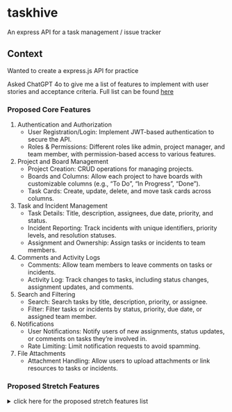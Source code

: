 # taskhive

An express API for a task management / issue tracker

## Context

Wanted to create a express.js API for practice

Asked ChatGPT 4o to give me a list of features to implement with user stories and acceptance criteria. Full list can be found [here](./docs/userstories.md)

### Proposed Core Features

1. Authentication and Authorization
    - User Registration/Login: Implement JWT-based authentication to secure the API.
    - Roles & Permissions: Different roles like admin, project manager, and team member, with permission-based access to various features.
2. Project and Board Management
    - Project Creation: CRUD operations for managing projects.
    - Boards and Columns: Allow each project to have boards with customizable columns (e.g., “To Do”, “In Progress”, “Done”).
    - Task Cards: Create, update, delete, and move task cards across columns.
3. Task and Incident Management
    - Task Details: Title, description, assignees, due date, priority, and status.
    - Incident Reporting: Track incidents with unique identifiers, priority levels, and resolution statuses.
    - Assignment and Ownership: Assign tasks or incidents to team members.
4. Comments and Activity Logs
    - Comments: Allow team members to leave comments on tasks or incidents.
    - Activity Log: Track changes to tasks, including status changes, assignment updates, and comments.
5. Search and Filtering
    - Search: Search tasks by title, description, priority, or assignee.
    - Filter: Filter tasks or incidents by status, priority, due date, or assigned team member.
6. Notifications
    - User Notifications: Notify users of new assignments, status updates, or comments on tasks they’re involved in.
    - Rate Limiting: Limit notification requests to avoid spamming.
7. File Attachments
    - Attachment Handling: Allow users to upload attachments or link resources to tasks or incidents.

### Proposed Stretch Features

<details>
<summary>click here for the proposed stretch features list</summary>

1. Sprint and Milestone Management
    - Sprint Creation: Track tasks within sprints for agile project management.
    - Milestones: Add milestones and associate tasks with specific milestones for better tracking.
2. Analytics and Reporting
    - Task Statistics: Provide stats on completed, overdue, and pending tasks.
    - Incident Reports: Summarize incident types, resolution times, and frequencies.
3. Audit and History
    - Change History: Track and display a comprehensive history of task and incident changes for accountability.
    - Audit Log: Keep a secure log of all changes for compliance.
4. User Mentions and Notifications
    - @Mentions: Enable tagging users in comments.
    - Notification Preferences: Allow users to configure their notification preferences.
5. Webhooks and Integrations
    - Third-Party Integration: Add integrations with tools like Slack, email, or calendar systems for seamless workflows.
    - Webhooks: Allow project managers to set up webhooks to notify external services of specific events, like status changes.

</details>
